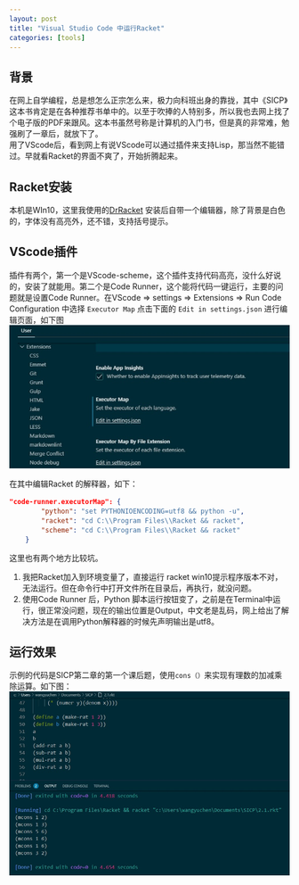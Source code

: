 ```yaml
---
layout: post
title: "Visual Studio Code 中运行Racket"
categories: [tools]
---
```



## 背景

在网上自学编程，总是想怎么正宗怎么来，极力向科班出身的靠拢，其中《SICP》这本书肯定是在各种推荐书单中的。以至于吹捧的人特别多，所以我也去网上找了个电子版的PDF来跟风。这本书虽然号称是计算机的入门书，但是真的非常难，勉强刷了一章后，就放下了。  
用了VScode后，看到网上有说VScode可以通过插件来支持Lisp，那当然不能错过。早就看Racket的界面不爽了，开始折腾起来。

## Racket安装

本机是WIn10，这里我使用的[DrRacket](https://racket-lang.org/) 安装后自带一个编辑器，除了背景是白色的，字体没有高亮外，还不错，支持括号提示。

## VScode插件

插件有两个，第一个是VScode-scheme，这个插件支持代码高亮，没什么好说的，安装了就能用。第二个是Code Runner，这个能将代码一键运行，主要的问题就是设置Code Runner。在VScode => settings => Extensions => Run Code Configuration 中选择 `Executor Map` 点击下面的 `Edit in settings.json` 进行编辑页面，如下图  
![示例](../image/Code-Runner-1.jpg)

在其中编辑Racket 的解释器，如下：

```json
"code-runner.executorMap": {
        "python": "set PYTHONIOENCODING=utf8 && python -u",
        "racket": "cd C:\\Program Files\\Racket && racket",
        "scheme": "cd C:\\Program Files\\Racket && racket"
    }
```  

这里也有两个地方比较坑。

1. 我把Racket加入到环境变量了，直接运行 racket win10提示程序版本不对，无法运行。但在命令行中打开文件所在目录后，再执行，就没问题。
2. 使用Code Runner 后，Python 脚本运行按钮变了，之前是在Terminal中运行，很正常没问题，现在的输出位置是Output，中文老是乱码，网上给出了解决方法是在调用Python解释器的时候先声明输出是utf8。  

## 运行效果

示例的代码是SICP第二章的第一个课后题，使用`cons（）`来实现有理数的加减乘除运算。如下图：  
![运行效果](../image/Code-Runner-2.jpg)
